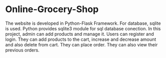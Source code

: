 # Online-Grocery-Shop
The website is developed in Python-Flask Framework. For database, sqlite is used. Python provides sqlite3 module for sql database conection. In this project, admin can add products and manage it. Users can register and login. They can add products to the cart, increase and decrease amount and also delete from cart. They can place order. They can also view their previous orders.
